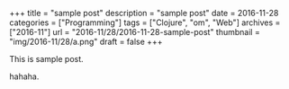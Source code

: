 +++
title = "sample post"
description = "sample post"
date = 2016-11-28
categories = ["Programming"]
tags = ["Clojure", "om", "Web"]
archives = ["2016-11"]
url = "2016-11/28/2016-11-28-sample-post"
thumbnail = "img/2016-11/28/a.png"
draft = false
+++

This is sample post.

<!--more-->

hahaha.

